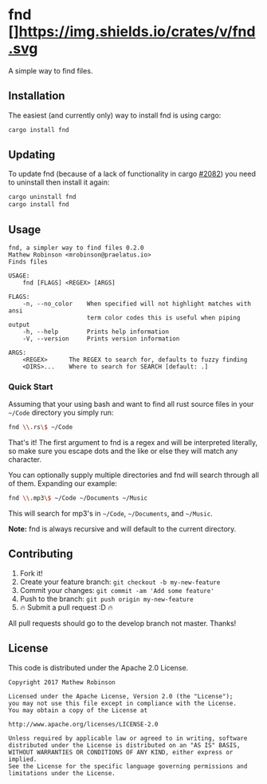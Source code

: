 # fnd []https://img.shields.io/crates/v/fnd.svg
A simple way to find files.

## Installation
The easiest (and currently only) way to install fnd is using cargo:

```bash
cargo install fnd
```
 
## Updating
To update fnd (because of a lack of functionality in cargo 
[#2082](https://github.com/rust-lang/cargo/issues/2082)) you need to uninstall
then install it again:

```bash
cargo uninstall fnd
cargo install fnd
```

## Usage

```
fnd, a simpler way to find files 0.2.0
Mathew Robinson <mrobinson@praelatus.io>
Finds files

USAGE:
    fnd [FLAGS] <REGEX> [ARGS]

FLAGS:
    -n, --no_color    When specified will not highlight matches with ansi
                      term color codes this is useful when piping output
    -h, --help        Prints help information
    -V, --version     Prints version information

ARGS:
    <REGEX>      The REGEX to search for, defaults to fuzzy finding
    <DIRS>...    Where to search for SEARCH [default: .]
```

### Quick Start 

Assuming that your using bash and want to find all rust source files in your
`~/Code` directory you simply run:

```bash
fnd \\.rs\$ ~/Code
```

That's it! The first argument to fnd is a regex and will be interpreted
literally, so make sure you escape dots and the like or else they will match
any character.

You can optionally supply multiple directories and fnd will search through all
of them. Expanding our example:

```bash
fnd \\.mp3\$ ~/Code ~/Documents ~/Music
```

This will search for mp3's in `~/Code`, `~/Documents`, and `~/Music`.

**Note:** fnd is always recursive and will default to the current directory.

## Contributing

1. Fork it!
2. Create your feature branch: `git checkout -b my-new-feature`
3. Commit your changes: `git commit -am 'Add some feature'`
4. Push to the branch: `git push origin my-new-feature`
5. :fire: Submit a pull request :D :fire:

All pull requests should go to the develop branch not master. Thanks!

## License

This code is distributed under the Apache 2.0 License.

```
Copyright 2017 Mathew Robinson

Licensed under the Apache License, Version 2.0 (the "License");
you may not use this file except in compliance with the License.
You may obtain a copy of the License at

http://www.apache.org/licenses/LICENSE-2.0

Unless required by applicable law or agreed to in writing, software
distributed under the License is distributed on an "AS IS" BASIS,
WITHOUT WARRANTIES OR CONDITIONS OF ANY KIND, either express or implied.
See the License for the specific language governing permissions and
limitations under the License.
```
